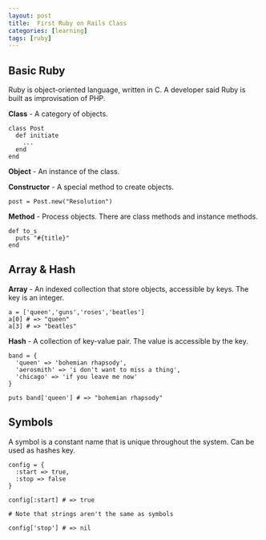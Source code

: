 ```yaml
---
layout: post
title:  First Ruby on Rails Class
categories: [learning]
tags: [ruby]
---
```


## Basic Ruby

Ruby is object-oriented language, written in C. A developer said Ruby is built as improvisation of PHP.

**Class** - A category of objects.

    class Post
      def initiate
        ...
      end
    end

**Object** - An instance of the class.

**Constructor** - A special method to create objects.

    post = Post.new("Resolution")

**Method** - Process objects. There are class methods and instance methods.

    def to_s
      puts "#{title}"
    end

## Array & Hash

**Array** - An indexed collection that store objects, accessible by keys. The key is an integer.

    a = ['queen','guns','roses','beatles']
    a[0] # => "queen"
    a[3] # => "beatles"

**Hash** - A collection of key-value pair. The value is accessible by the key.

    band = {
      'queen' => 'bohemian rhapsody',
      'aerosmith' => 'i don't want to miss a thing',
      'chicago' => 'if you leave me now'
    }

    puts band['queen'] # => "bohemian rhapsody"

## Symbols

A symbol is a constant name that is unique throughout the system. Can be used as hashes key.

    config = {
      :start => true,
      :stop => false
    }

    config[:start] # => true

    # Note that strings aren't the same as symbols

    config['stop'] # => nil

